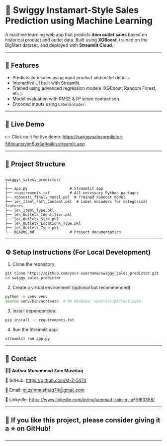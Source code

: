 
# 🛒 Swiggy Instamart-Style Sales Prediction using Machine Learning

A machine learning web app that predicts **item outlet sales** based on historical product and outlet data. Built using **XGBoost**, trained on the BigMart dataset, and deployed with **Streamlit Cloud**.

---

## 📌 Features

- Predicts item sales using input product and outlet details.
- Interactive UI built with Streamlit.
- Trained using advanced regression models (XGBoost, Random Forest, etc.).
- Model evaluation with RMSE & R² score comparison.
- Encoded inputs using `LabelEncoder`.

---

## 🚀 Live Demo

👉 Click on it for live demo: https://swiggysalespredictor-58tlpumxyim6ux5a4oiikh.streamlit.app

---

## 📁 Project Structure

```

swiggy\_sales\_predictor/
│
├── app.py                   # Streamlit app
├── requirements.txt         # All necessary Python packages
├── xgboost\_final\_model.pkl  # Trained XGBoost model
├── le\_Item\_Fat\_Content.pkl  # Label encoders for categorical features
├── le\_Item\_Type.pkl
├── le\_Outlet\_Identifier.pkl
├── le\_Outlet\_Size.pkl
├── le\_Outlet\_Location\_Type.pkl
├── le\_Outlet\_Type.pkl
└── README.md                # Project documentation

````

---

## ⚙️ Setup Instructions (For Local Development)

1. Clone the repository:
```bash
git clone https://github.com/your-username/swiggy_sales_predictor.git
cd swiggy_sales_predictor
````

2. Create a virtual environment (optional but recommended):

```bash
python -m venv venv
source venv/bin/activate  # On Windows: venv\Scripts\activate
```

3. Install dependencies:

```bash
pip install -r requirements.txt
```

4. Run the Streamlit app:

```bash
streamlit run app.py
```

---

## 📧 Contact

**🙋‍♂️ Author Muhammad Zain Mushtaq**

🔗 GitHub: https://github.com/M-Z-5474

📧 Email: m.zainmushtaq74@gmail.com

🔗 LinkedIn: https://www.linkedin.com/in/muhammad-zain-m-a75163358/

---

## 🌟 If you like this project, please consider giving it a ⭐ on GitHub!
---


